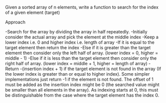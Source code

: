 Given a sorted array of n elements, write a function to search for the index of a given element (target)

Approach

-Search for the array by dividing the array in half repeatedly.
-Initially consider the actual array and pick the element at the middle index
-Keep a lower index i.e. 0 and higher index i.e. length of array
-If it is equal to the target element then return the index
-Else if it is greater than the target element then consider only the left half of array. (lower index = 0, higher = middle - 1)
-Else if it is less than the target element then consider only the right half of array. (lower index = middle + 1, higher = length of array)
-Return -(insertion index + 1) if the target element is not found in the array (If the lower index is greater than or equal to higher index). Some simpler implementations just return -1 if the element is not found. The offset of 1 must be added as the insertion index might be 0 (the searched value might be smaller than all elements in the array). As indexing starts at 0, this must be distinguishable from the case where the target element has the index 0.